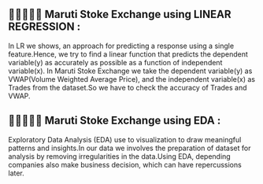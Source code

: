 ## 👩🏼‍🤝‍👩🏼 Maruti Stoke Exchange using LINEAR REGRESSION :

In LR we shows, an approach for predicting a response using a single feature.Hence, we try to find a linear function that predicts the dependent variable(y) as accurately as possible as a function of independent variable(x).
In Maruti Stoke Exchange we take the dependent variable(y) as VWAP(Volume Weighted Average Price), and the independent variable(x) as Trades from the dataset.So we have to check the accuracy of Trades and VWAP.

## 👩🏼‍🤝‍👩🏼 Maruti Stoke Exchange using EDA :

Exploratory Data Analysis (EDA) use to visualization to draw meaningful patterns and insights.In our data we involves the preparation of dataset for analysis by removing irregularities in the data.Using EDA, depending companies also make business decision, which can have repercussions later.
